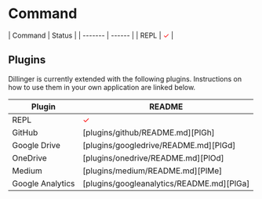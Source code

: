 <h1>Command</h1>
| Command | Status |
| ------- | ------ |
| REPL | <span style="color:red">&#10003;</span> |

## Plugins

Dillinger is currently extended with the following plugins.
Instructions on how to use them in your own application are linked below.

| Plugin | README |
| ------ | ------ |
| REPL | <span style="color:red">&#10003;</span> |
| GitHub | [plugins/github/README.md][PlGh] |
| Google Drive | [plugins/googledrive/README.md][PlGd] |
| OneDrive | [plugins/onedrive/README.md][PlOd] |
| Medium | [plugins/medium/README.md][PlMe] |
| Google Analytics | [plugins/googleanalytics/README.md][PlGa] |